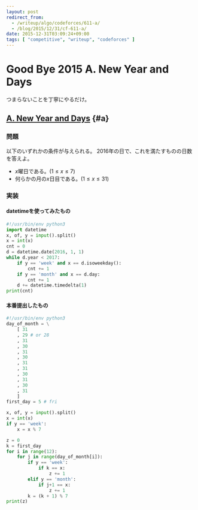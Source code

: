 ```yaml
---
layout: post
redirect_from:
  - /writeup/algo/codeforces/611-a/
  - /blog/2015/12/31/cf-611-a/
date: 2015-12-31T03:09:24+09:00
tags: [ "competitive", "writeup", "codeforces" ]
---
```


# Good Bye 2015 A. New Year and Days

つまらないことを丁寧にやるだけ。

## [A. New Year and Days](http://codeforces.com/contest/611/problem/A) {#a}

### 問題

以下のいずれかの条件が与えられる。
2016年の日で、これを満たすものの日数を答えよ。

-   $x$曜日である。($1 \le x \le 7$)
-   何らかの月の$x$日目である。($1 \le x \le 31$)

### 実装

#### datetimeを使ってみたもの

``` python
#!/usr/bin/env python3
import datetime
x, of, y = input().split()
x = int(x)
cnt = 0
d = datetime.date(2016, 1, 1)
while d.year < 2017:
    if y == 'week' and x == d.isoweekday():
        cnt += 1
    if y == 'month' and x == d.day:
        cnt += 1
    d += datetime.timedelta(1)
print(cnt)
```

#### 本番提出したもの

``` python
#!/usr/bin/env python3
day_of_month = \
    [ 31
    , 29 # or 28
    , 31
    , 30
    , 31
    , 30
    , 31
    , 31
    , 30
    , 31
    , 30
    , 31
    ]
first_day = 5 # fri

x, of, y = input().split()
x = int(x)
if y == 'week':
    x = x % 7

z = 0
k = first_day
for i in range(12):
    for j in range(day_of_month[i]):
        if y == 'week':
            if k == x:
                z += 1
        elif y == 'month':
            if j+1 == x:
                z += 1
        k = (k + 1) % 7
print(z)
```
